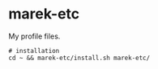 marek-etc
=========

My profile files.

    # installation
    cd ~ && marek-etc/install.sh marek-etc/


